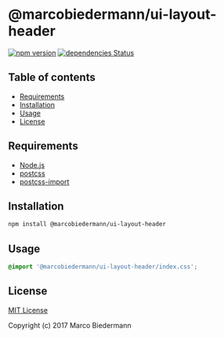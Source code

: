 # @marcobiedermann/ui-layout-header

[![npm version](https://badge.fury.io/js/%40marcobiedermann%2Fui-layout-header.svg)](https://badge.fury.io/js/%40marcobiedermann%2Fui-layout-header)
[![dependencies Status](https://david-dm.org/marcobiedermann/ui/status.svg?path=packages/ui-layout-header)](https://david-dm.org/marcobiedermann/ui?path=packages/ui-layout-header)

## Table of contents

* [Requirements](#requirements)
* [Installation](#installation)
* [Usage](#usage)
* [License](#license)

## Requirements

* [Node.js](https://nodejs.org)
* [postcss](https://github.com/postcss/postcss)
* [postcss-import](https://github.com/postcss/postcss-import)

## Installation

```sh
npm install @marcobiedermann/ui-layout-header
```

## Usage

```css
@import '@marcobiedermann/ui-layout-header/index.css';
```

## License

[MIT License](../../LICENSE)

Copyright (c) 2017 Marco Biedermann
